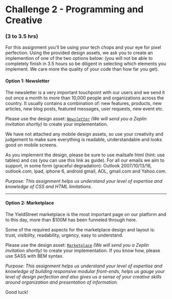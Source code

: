 # Challenge 2 - Programming and Creative
### (3 to 3.5 hrs)

For this assignment you'll be using your tech chops and your eye for pixel perfection. Using the provided design assets, we ask you to create an implemention of one of the two options below: (you will not be able to completely finish in 3.5 hours so be diligent in selecting which elements you implement. We care more the quality of your code than how far you get). 

#### Option 1: Newsletter
The newsletter is a very important touchpoint with our users and we send it out once a month to more than 10,000 people and organizations across the country. It usually contains a combination of: new features, products, new articles, new blog posts, featured messages, user requests, new event etc.

Please use the design asset: *[`Newsletter`](https://app.zeplin.io/project.html#pid=58bd788a01ee60c44b2ff3bd&sid=58bd79636491fcb463d74fea)* *(We will send you a Zeplin invitation shortly)* to create your implementation. 

We have not attached any mobile design assets, so use your creativity and judgement to make sure everything is readable, understandable and looks good on mobile screens.

As you implement the design, please be sure to use mailsafe html (hint: use tables) and css (you can use this link as guide). For all our emails we aim to support, in some form (graceful degradation): Outlook 2007/10/13/16, outlook.com, ipad, iphone 6, android gmail, AOL, gmail.com and Yahoo.com.

*Purpose: This assignment helps us understand your level of expertise and knowledge of CSS and HTML limitations.*

----


#### Option 2: Marketplace 
The YieldStreet marketplace is the most important page on our platform and to this day, more than $100M has been funneled through here.

Some of the required aspects for the marketplace design and layout is: trust, visibility, readability, urgency, easy to understand.

Please use the design asset: [`Marketplace`](https://app.zeplin.io/project.html#pid=58bd788a01ee60c44b2ff3bd&sid=58c023ddf753a78833238385) *(We will send you a Zeplin invitation shortly)* to create your implementation. If you know how, please use SASS with BEM syntax.

*Purpose: This assignment helps us understand your level of expertise and knowledge of building responsive modular front-ends, helps us gauge your level of design perfection and also gives us a sense of your creative skills around organization and presentation of information.*

Good luck!

